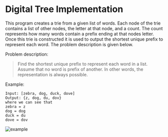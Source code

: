 # Digital Tree Implementation
This program creates a trie from a given list of words. Each node of the trie contains a list of other nodes, the letter at that node, and a count. The count represents how many words contain a prefix ending at that nodes letter. Once this trie is constructed it is used to output the shortest unique prefix to represent each word. The problem description is given below. 

Problem description:
> Find the shortest unique prefix to represent each word in a list. Assume that no word is prefix of another. In other words, the representation is always possible.


Example:
```
Input: [zebra, dog, duck, dove]
Output: {z, dog, du, dov}
where we can see that
zebra = z
dog = dog
duck = du
dove = dov
```

![example](example.png)
